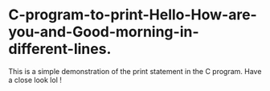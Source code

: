 # C-program-to-print-Hello-How-are-you-and-Good-morning-in-different-lines.

This is a simple demonstration of the print statement in the C program. Have a close look lol ! 
